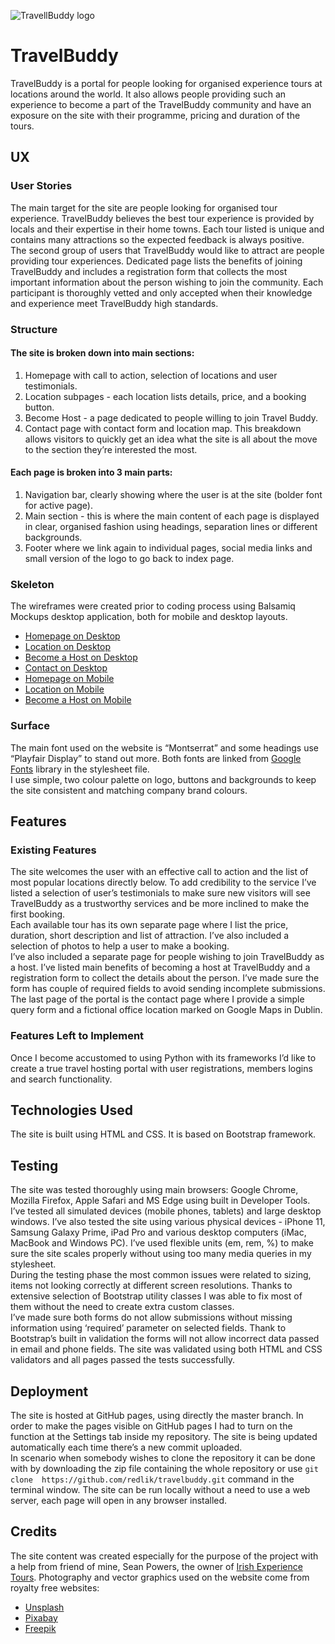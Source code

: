 ![TravellBuddy logo](https://github.com/redlik/travelbuddy/blob/master/assets/images/tb_logo_flat.svg "Travel Buddy logo")
# TravelBuddy
TravelBuddy is a portal for people looking for organised experience tours at locations around the world. It also allows people providing such an experience to become a part of the TravelBuddy community and have an exposure on the site with their programme, pricing and duration of the tours.
## UX
### User Stories
The main target for the site are people looking for organised tour experience. TravelBuddy believes the best tour experience is provided by locals and their expertise in their home towns. Each tour listed is unique and contains many attractions so the expected feedback is always positive.  
The second group of users that TravelBuddy would like to attract are people providing tour experiences. Dedicated page lists the benefits of joining TravelBuddy and includes a registration form that collects the most important information about the person wishing to join the community. Each participant is thoroughly vetted and only accepted when their knowledge and experience meet TravelBuddy high standards.
### Structure
#### The site is broken down into main sections: 
1. Homepage with call to action, selection of locations and user testimonials.
2. Location subpages - each location lists details, price, and a booking button.
3. Become Host - a page dedicated to people willing to join Travel Buddy.
4. Contact page with contact form and location map.
This breakdown allows visitors to quickly get an idea what the site is all about the move to the section they’re interested the most.
#### Each page is broken into 3 main parts: 
1. Navigation bar, clearly showing where the user is at the site (bolder font for active page).
2. Main section - this is where the main content of each page is displayed in clear, organised fashion using headings, separation lines or different backgrounds.
3. Footer where we link again to individual pages, social media links and small version of the logo to go back to index page.
### Skeleton
The wireframes were created prior to coding process using Balsamiq Mockups desktop application, both for mobile and desktop layouts.
- [Homepage on Desktop][1]
- [Location on Desktop][2]
- [Become a Host on Desktop][3]
- [Contact on Desktop][4]
- [Homepage on Mobile][5]
- [Location on Mobile][6]
- [Become a Host on Mobile][7]
### Surface
The main font used on the website is “Montserrat” and some headings use “Playfair Display” to stand out more. Both fonts are linked from [Google Fonts][8] library in the stylesheet file.  
I use simple, two colour palette on logo, buttons and backgrounds to keep the site consistent and matching company brand colours.
## Features
### Existing Features
The site welcomes the user with an effective call to action and the list of most popular locations directly below. To add credibility to the service I’ve listed a selection of user’s testimonials to make sure new visitors will see TravelBuddy as a trustworthy services and be more inclined to make the first booking.  
Each available tour has its own separate page where I list the price, duration, short description and list of attraction. I’ve also included a selection of photos to help a user to make a booking.  
I’ve also included a separate page for people wishing to join TravelBuddy as a host. I’ve listed main benefits of becoming a host at TravelBuddy and a registration form to collect the details about the person. I’ve made sure the form has couple of required fields to avoid sending incomplete submissions.
The last page of the portal is the contact page where I provide a simple query form and a fictional office location marked on Google Maps in Dublin.
### Features Left to Implement
Once I become accustomed to using Python with its frameworks I’d like to create a true travel hosting portal with user registrations, members logins and search functionality. 
## Technologies Used
The site is built using HTML and CSS. It is based on Bootstrap framework.
## Testing
The site was tested thoroughly using main browsers: Google Chrome, Mozilla Firefox, Apple Safari and MS Edge using built in Developer Tools. I’ve tested all simulated devices (mobile phones, tablets) and large desktop windows. I’ve also tested the site using various physical devices - iPhone 11, Samsung Galaxy Prime, iPad Pro and various desktop computers (iMac, MacBook and Windows PC). I’ve used flexible units (em, rem, %) to make sure the site scales properly without using too many media queries in my stylesheet.  
During the testing phase the most common issues were related to sizing, items not looking correctly at different screen resolutions. Thanks to extensive selection of Bootstrap utility classes I was able to fix most of them without the need to create extra custom classes.  
I’ve made sure both forms do not allow submissions without missing information using ‘required’ parameter on selected fields. Thank to Bootstrap’s built in validation the forms will not allow incorrect data passed in email and phone fields.
The site was validated using both HTML and CSS validators and all pages passed the tests successfully.
## Deployment
The site is hosted at GitHub pages, using directly the master branch.  In order to make the pages visible on GitHub pages I had to turn on the function at the Settings tab inside my repository. The site is being updated automatically each time there’s a new commit uploaded.  
In scenario when somebody wishes to clone the repository it can be done with by downloading the zip file containing the whole repository or use `git clone  https://github.com/redlik/travelbuddy.git` command in the terminal window. The site can be run locally without a need to use a web server, each page will open in any browser installed.
## Credits
The site content was created especially for the purpose of the project with a help from friend of mine, Sean Powers, the owner of [Irish Experience Tours][9].
Photography and vector graphics used on the website come from royalty free websites:
- [Unsplash][10]
- [Pixabay][11]
- [Freepik][12]

[1]:	wireframes/homepage-desktop.png
[2]:	wireframes/location-desktop.png
[3]:	wireframes/host-desktop.png
[4]:	wireframes/contact-desktop.png
[5]:	wireframes/homepage-mobile.png
[6]:	wireframes/location-mobile.png
[7]:	wireframes/host-mobile.png
[8]:	https://fonts.google.com
[9]:	https://irishexperiencetours.com
[10]:	https://unsplash.com
[11]:	https://pixabay.com/
[12]:	https://www.freepik.com/
